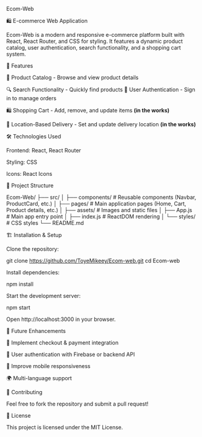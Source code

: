 Ecom-Web

🛍️ E-commerce Web Application

Ecom-Web is a modern and responsive e-commerce platform built with React, React Router, and CSS for styling. It features a dynamic product catalog, user authentication, search functionality, and a shopping cart system.

🚀 Features

🛒 Product Catalog - Browse and view product details

🔍 Search Functionality - Quickly find products
🔑 User Authentication - Sign in to manage orders

🛍️ Shopping Cart - Add, remove, and update items **(in the works)**

📍 Location-Based Delivery - Set and update delivery location **(in the works)**

🛠️ Technologies Used

Frontend: React, React Router

Styling: CSS

Icons: React Icons

📂 Project Structure

Ecom-Web/
├── src/
│   ├── components/      # Reusable components (Navbar, ProductCard, etc.)
│   ├── pages/           # Main application pages (Home, Cart, Product details, etc.)
│   ├── assets/          # Images and static files
│   ├── App.js           # Main app entry point
│   ├── index.js         # ReactDOM rendering
│   └── styles/          # CSS styles
└── README.md

🏗️ Installation & Setup

Clone the repository:

git clone https://github.com/ToyeMikeey/Ecom-web.git
cd Ecom-web

Install dependencies:

npm install

Start the development server:

npm start

Open http://localhost:3000 in your browser.

📌 Future Enhancements

🛒 Implement checkout & payment integration

🔐 User authentication with Firebase or backend API

📱 Improve mobile responsiveness

🌍 Multi-language support

🤝 Contributing

Feel free to fork the repository and submit a pull request!

📜 License

This project is licensed under the MIT License.
